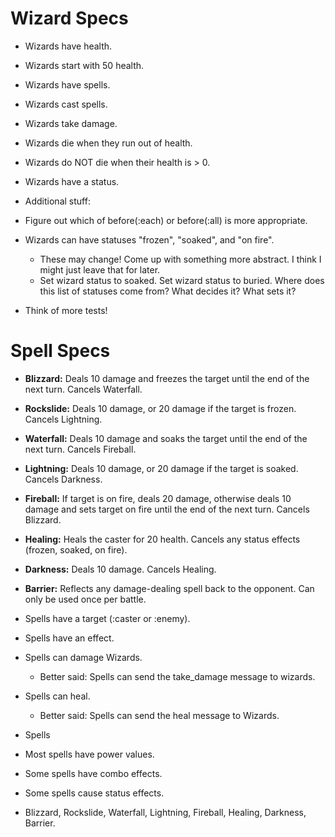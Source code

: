 # Wizard Specs

* Wizards have health.
* Wizards start with 50 health.
* Wizards have spells.
* Wizards cast spells.
* Wizards take damage.
* Wizards die when they run out of health.
* Wizards do NOT die when their health is > 0.
* Wizards have a status.

* Additional stuff:
* Figure out which of before(:each) or before(:all) is more appropriate.
* Wizards can have statuses "frozen", "soaked", and "on fire".
  * These may change! Come up with something more abstract. I think I might just leave that for later.
  * Set wizard status to soaked. Set wizard status to buried. Where does this list of statuses come from? What decides it? What sets it?
* Think of more tests!

# Spell Specs

* **Blizzard:** Deals 10 damage and freezes the target until the end of the next turn. Cancels Waterfall.
* **Rockslide:** Deals 10 damage, or 20 damage if the target is frozen. Cancels Lightning.
* **Waterfall:** Deals 10 damage and soaks the target until the end of the next turn. Cancels Fireball.
* **Lightning:** Deals 10 damage, or 20 damage if the target is soaked. Cancels Darkness.
* **Fireball:** If target is on fire, deals 20 damage, otherwise deals 10 damage and sets target on fire until the end of the next turn. Cancels Blizzard.
* **Healing:** Heals the caster for 20 health. Cancels any status effects (frozen, soaked, on fire).
* **Darkness:** Deals 10 damage. Cancels Healing.
* **Barrier:** Reflects any damage-dealing spell back to the opponent. Can only be used once per battle.

* Spells have a target (:caster or :enemy).
* Spells have an effect.
* Spells can damage Wizards.
  * Better said: Spells can send the take_damage message to wizards.
* Spells can heal.
  * Better said: Spells can send the heal message to Wizards.
* Spells
* Most spells have power values.
* Some spells have combo effects.
* Some spells cause status effects.

* Blizzard, Rockslide, Waterfall, Lightning, Fireball, Healing, Darkness, Barrier.

